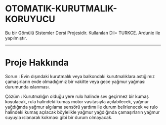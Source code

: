 # OTOMATIK-KURUTMALIK-KORUYUCU
Bu bir Gömülü Sistemler Dersi Projesidir.
Kullanılan Dil= TURKCE.
Ardunio ile yapılmıştır.
___________________________________________________________
# Proje Hakkında
Sorun 		: Evin dışındaki kurutmalık veya balkondaki kurutmalıklara astığımız çamaşırların evde 
		        olmadığımız bir vakitte veya gece yağmur yağması durumunda ıslanması.			
			
Çözüm 		: Kurutmalığın olduğu yere rulo halinde sıvı geçirmez bir kumaş koyulacak, rula halindeki kumaş motor vasıtasıyla
		        açılabilecek, yağmur yağdığında yağmur algılama sensörü yardımı ile durum belirlenecek ve rulo halindeki kumaş açılacak
		        böylelikle yağmur yağdığında çamaşırların yağmur suyuyla ıslanarak kokması gibi bir durum olmayacak. 
